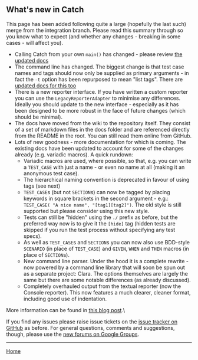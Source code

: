 ## What's new in Catch

This page has been added following quite a large (hopefully the last such) merge from the integration branch. Please read this summary through so you know what to expect (and whether any changes - breaking in some cases - will affect you).

* Calling Catch from your own ```main()``` has changed - please review [the updated docs](own-main.md)
* The command line has changed. The biggest change is that test case names and tags should now only be supplied as primary arguments - in fact the ```-t``` option has been repurposed to mean "list tags". There are [updated docs for this too](command-line.md)
* There is a new reporter interface. If you have written a custom reporter you can use the ```LegacyReporterAdapter``` to minimise any differences. Ideally you should update to the new interface - especially as it has been designed to be more robust in the face of future changes (which should be minimal).
* The docs have moved from the wiki to the repository itself. They consist of a set of markdown files in the docs folder and are referenced directly from the README in the root. You can still read them online from GitHub.
* Lots of new goodness - more documentation for which is coming. The existing docs have been updated to account for some of the changes already (e.g. variadic macros). A quick rundown:
	* Variadic macros are used, where possible, so that, e.g. you can write a ```TEST_CASE``` with just a name - or even no name at all (making it an anonymous test case).
	* The hierarchical naming convention is deprecated in favour of using tags (see next)
	* ```TEST_CASE```s (but not ```SECTION```s) can now be tagged by placing keywords in square brackets in the second argument - e.g.: ```TEST_CASE( "A nice name", "[tag1][tag2]")```. The old style is still supported but please consider using this new style.
	* Tests can still be "hidden" using the ```./``` prefix as before, but the preferred way now is to give it the ```[hide]``` tag (hidden tests are skipped if you run the test process without specifying any test specs).
	* As well as ```TEST_CASE```s and ```SECTION```s you can now also use BDD-style ```SCENARIO``` (in place of ```TEST_CASE```) and ```GIVEN```, ```WHEN``` and ```THEN``` macros (in place of ```SECTION```s).
	* New command line parser. Under the hood it is a complete rewrite - now powered by a command line library that will soon be spun out as a separate project: Clara. The options themselves are largely the same but there are some notable differences (as already discussed).
	* Completely overhauled output from the textual reporter (now the Console reporter). This now features a much clearer, cleaner format, including good use of indentation.

More information can be found in [this blog post](http://www.levelofindirection.com/journal/2013/6/28/catch-10.html).\

If you find any issues please raise issue tickets on the [issue tracker on GitHub](https://github.com/philsquared/Catch/issues) as before. For general questions, comments and suggestions, though, please use the [new forums on Google Groups](https://groups.google.com/forum/?fromgroups#!forum/catch-forum).

---

[Home](../README.md)

